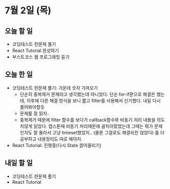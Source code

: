 # 7월 2일 (목)
## 오늘 할 일 
- 코딩테스트 한문제 풀기
- React Tutorial 완성하기
- 부스트코스 웹 프로그래밍 듣기

## 오늘 한 일
- 코딩테스트 한문제 풀기: 가운데 숫자 가져오기 
    - 단순히 중복제거 문제라고 생각했는데 아니었다. 단순 for-if문으로 해결은 했는데, 이후에 다른 해결 방식을 보니 짧고 filter를 사용해서 신기했다. 내일 다시 풀어봐야할듯
    - 문제를 잘 읽자..
    - 중복제거 때문에 filter 함수를 보다가 callback함수와 비동기 처리 내용을 의도치않게 읽었다. 캡스톤때 비동기 처리때문에 골치아팠었는데 그때는 뭐가 문제인지도 잘 몰라서 고냥 timeset했었지.. (물론 그걸로도 해결되진 않았다) 좀 더 공부하고 내용정리도 따로 해야지.
- React Tutorial: 진행중(다시 State 끌어올리기)

## 내일 할 일
- 코딩테스트 한문제 풀기
- React Tutorial